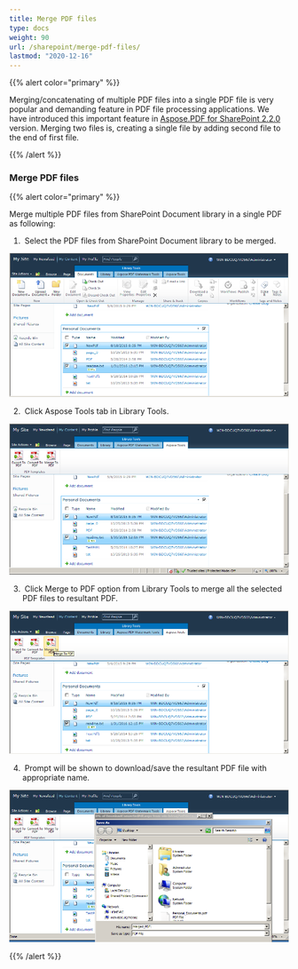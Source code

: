 ```yaml
---
title: Merge PDF files
type: docs
weight: 90
url: /sharepoint/merge-pdf-files/
lastmod: "2020-12-16"
---
```


{{% alert color="primary" %}} 

Merging/concatenating of multiple PDF files into a single PDF file is very popular and demanding feature in PDF file processing applications. We have introduced this important feature in [Aspose.PDF for SharePoint 2.2.0](http://www.aspose.com/community/files/73/sharepoint-components/aspose.pdf-for-sharepoint/entry679427.aspx) version. Merging two files is, creating a single file by adding second file to the end of first file.

{{% /alert %}} 
### **Merge PDF files**

{{% alert color="primary" %}}

Merge multiple PDF files from SharePoint Document library in a single PDF as following:

1.  Select the PDF files from SharePoint Document library to be merged.

![todo:image_alt_text](merge-pdf-files_1.png)

2.  Click Aspose Tools tab in Library Tools.

![todo:image_alt_text](merge-pdf-files_2.png)

3.  Click Merge to PDF option from Library Tools to merge all the selected PDF files to resultant PDF.

![todo:image_alt_text](merge-pdf-files_3.png)

4.  Prompt will be shown to download/save the resultant PDF file with appropriate name.

![todo:image_alt_text](merge-pdf-files_4.png)

{{% /alert %}} 
